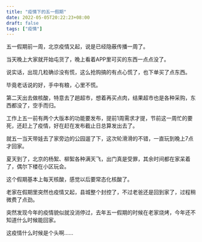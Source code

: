 ```yaml
---
title: "疫情下的五一假期"
date: 2022-05-05T20:22:23+08:00
draft: false
tags: ["疫情"]
---
```


五一假期前一周，北京疫情又起，说是已经隐蔽传播一周了。

当天晚上大家就开始屯货了，晚上看着APP里可买的东西一点点没了。

说实话，出现几粒确诊没有慌，这么抢购搞的有点心慌了，也下单买了点东西。

毕竟老话说的好，手中有粮，心里不慌。

第二天出去做核酸，特意去了趟超市，想着再买点肉，结果超市也是各种采购，东西都没了，空手而归。

工作上五一前有两个大版本的功能要发布，提前1周需求才提，节前这一周忙的要死，还赶上了疫情，好在赶在发布截止日总算发出去了。

就五一当天带娃去了家旁边的公园遛了下，这次轮滑滑的不错，一直玩到晚上7点才回家。

夏天到了，北京的杨絮、柳絮各种满天飞，出门真是受罪，其余时间都在家呆着了，偶尔下楼在小区玩会。

这个假期基本上每天核酸，感觉以后要常态化核酸了。

老家在假期里突然也疫情又起，县城整个封控了，不过老爸还是回到家了，过程稍微费了点劲。

突然发现今年的疫情貌似就没消停过，去年五一假期的时候在老家烧烤，今年还不知道什么时候能回家。

这疫情什么时候是个头啊……